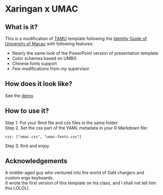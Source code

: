 # Xaringan x UMAC

## What is it?
This is a modification of [TAMU](https://github.com/nanhung/xaringan-tamu) template following the [Identity Guide of University of Macau](https://www.umac.mo/about-um/university-identity/use-of-the-university-identity.html) with following features: 

- Nearly the same look of the PowerPoint version of presentation template
- Color schemes based on UMBG
- Chinese fonts support
- Few modifications from my supervisor

## How does it look like?
See the [demo](https://aliceamamiya.github.io/xaringan-x-umac/umac-slide-demo.html). 

## How to use it?
Step 1. Put your Rmd file and css files in the same folder.  
Step 2. Set the css part of the YAML metadata in your R Markdown file:
```
css: ["umac.css", "umac-fonts.css"]
```
Step 3. Knit and enjoy.

## Acknowledgements 
A middle-aged guy who ventured into the world of GaN chargers and custom ergo keyboards.  
(I wrote the first version of this template on his class, and I shall not tell him this LOLOL). 

